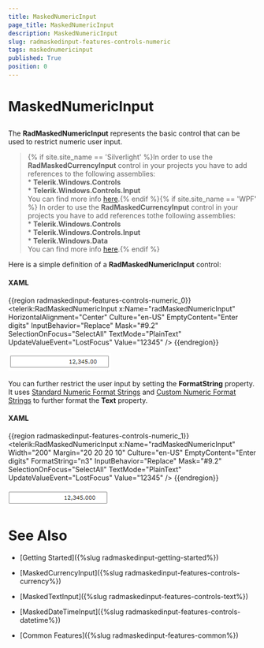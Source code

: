 ```yaml
---
title: MaskedNumericInput
page_title: MaskedNumericInput
description: MaskedNumericInput
slug: radmaskedinput-features-controls-numeric
tags: maskednumericinput
published: True
position: 0
---
```


# MaskedNumericInput



## 

The __RadMaskedNumericInput__ represents the basic control that can be used to restrict numeric user input.

>{% if site.site_name == 'Silverlight' %}In order to use the __RadMaskedCurrencyInput__ control in your projects you have to add references to the following assemblies:<br/>* __Telerik.Windows.Controls__<br/>* __Telerik.Windows.Controls.Input__<br/>You can find more info [here](http://www.telerik.com/help/silverlight/installation-installing-controls-dependencies.html).{% endif %}{% if site.site_name == 'WPF' %} In order to use the __RadMaskedCurrencyInput__ control in your projects you have to add references tothe following assemblies:<br/>* __Telerik.Windows.Controls__<br/>* __Telerik.Windows.Controls.Input__<br/>* __Telerik.Windows.Data__<br/>You can find more info [here](http://www.telerik.com/help/wpf/installation-installing-controls-dependencies-wpf.html).{% endif %}

Here is a simple definition of a __RadMaskedNumericInput__ control:

#### __XAML__

{{region radmaskedinput-features-controls-numeric_0}}
    <telerik:RadMaskedNumericInput x:Name="radMaskedNumericInput" 
                                   HorizontalAlignment="Center"
                                   Culture="en-US"
                                   EmptyContent="Enter digits"
                                   InputBehavior="Replace"
                                   Mask="#9.2"
                                   SelectionOnFocus="SelectAll"
                                   TextMode="PlainText"
                                   UpdateValueEvent="LostFocus"
                                   Value="12345" />
	{{endregion}}



![](images/radmaskedinput_numericinput_default.png)

You can further restrict the user input by setting the __FormatString__ property. It uses [Standard Numeric Format Strings](http://msdn.microsoft.com/en-us/library/dwhawy9k.aspx) and [Custom Numeric Format Strings](http://msdn.microsoft.com/en-us/library/0c899ak8.aspx) to further format the __Text__ property.

#### __XAML__

{{region radmaskedinput-features-controls-numeric_1}}
    <telerik:RadMaskedNumericInput x:Name="radMaskedNumericInput" 
                                   Width="200"
                                   Margin="20 20 20 10"
                                   Culture="en-US"
                                   EmptyContent="Enter digits"
                                   FormatString="n3"
                                   InputBehavior="Replace"
                                   Mask="#9.2"
                                   SelectionOnFocus="SelectAll"
                                   TextMode="PlainText"
                                   UpdateValueEvent="LostFocus"
                                   Value="12345" />
	{{endregion}}



![](images/radmaskedinput_numericinput_formatted.png)

# See Also

 * [Getting Started]({%slug radmaskedinput-getting-started%})

 * [MaskedCurrencyInput]({%slug radmaskedinput-features-controls-currency%})

 * [MaskedTextInput]({%slug radmaskedinput-features-controls-text%})

 * [MaskedDateTimeInput]({%slug radmaskedinput-features-controls-datetime%})

 * [Common Features]({%slug radmaskedinput-features-common%})

